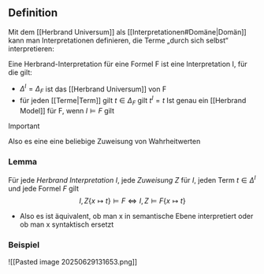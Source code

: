 ## Definition
Mit dem [[Herbrand Universum]] als [[Interpretationen#Domäne|Domän]] kann man Interpretationen definieren, die
Terme „durch sich selbst“ interpretieren:

Eine Herbrand-Interpretation für eine Formel F ist eine Interpretation I, für die gilt:
- $\Delta^{I}=\Delta_{F}$ ist das [[Herbrand Universum]] von F
- für jeden [[Terme|Term]] gilt $t \in \Delta_{F}$ gilt $t^{I}=t$
Ist genau ein [[Herbrand Model]] für F, wenn $I \models F$ gilt

>[!Important]
>Also es eine eine beliebige Zuweisung von Wahrheitwerten
### Lemma
Für jede *Herbrand Interpretation* $I$, jede *Zuweisung* $Z$ für $I$, jeden Term
$t \in \Delta^{I}$ und jede Formel $F$ gilt
$$
I,Z\{ x \mapsto t \} \models F \Leftrightarrow I,Z \models F\{ x \mapsto t \}
$$
- Also es ist äquivalent, ob man x in semantische Ebene interpretiert oder ob man x syntaktisch ersetzt

### Beispiel
![[Pasted image 20250629131653.png]]